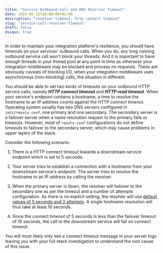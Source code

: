 ```yaml
---
title: "Service Outbound Call and DNS Resolver Timeout"
date: 2019-06-25T10:00:00+01:00
description: "resolver timeout, http connect timeout"
slug: "service-call-resolver-timeout"
draft: false
disqus: true
---
```


In order to maintain your integration platform's resilience, you should have timeouts on your services' outbound calls. When you do, any long running outbound service call won't block your threads. And it is important to have enough threads in your thread pool at any point in time as otherwise your integration middleware may be blocked and process no requests. These are obviously caveats of blocking I/O, when your integration middleware uses asynchronous (non-blocking) calls, the situation is different. 

You should be able to set two kinds of timeouts on your outbound HTTP service calls, namely ***HTTP connect timeout*** and ***HTTP read timeout***. When your service's endpoint contains a hostname, a time to resolve the hostname to an IP address counts against the HTTP connect timeout. Operating system usually has two DNS servers configured in ```/etc/resolv.conf```, one primary and one secondary. The secondary server is a failover server when a name resolution request to the primary fails or timeouts. However, most of ```resolv.conf``` configurations do not define timeouts to failover to the secondary server, which may cause problems in upper layers of the stack. 

Consider the following scenario:

1. There is a HTTP connect timeout towards a downstream service endpoint which is set to 5 seconds. 

2. Your server tries to establish a connection with a hostname from your downstream service's endpoint. The server tries to resolve the hostname to an IP address by calling the resolver.

3. When the primary server is down, the resolver will failover to the secondary one as per the timeout and a number of attempts configuration. As there is no explicit setting, the resolver will use [default values of 5 seconds and 2 attempts](http://man7.org/linux/man-pages/man5/resolver.5.html). A single hostname resolution will thus take at least 10 seconds. 

4. Since the connect timeout of 5 seconds is less than the failover timeout of 10 seconds, the call to the downstream service will fail on connect timeout. 

You will most likely only see a connect timeout message in your server logs leaving you with your full stack investigation to understand the root cause of this issue.  

